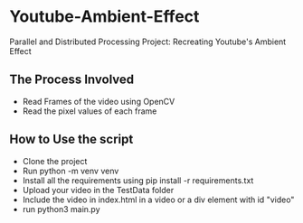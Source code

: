 
# Youtube-Ambient-Effect

Parallel and Distributed Processing Project: Recreating Youtube's Ambient Effect

## The Process Involved

* Read Frames of the video using OpenCV
* Read the pixel values of each frame

## How to Use the script

* Clone the project
* Run python -m venv venv
* Install all the requirements using pip install -r requirements.txt
* Upload your video in the TestData folder
* Include the video in index.html in a video or a div element with id "video"
* run python3 main.py